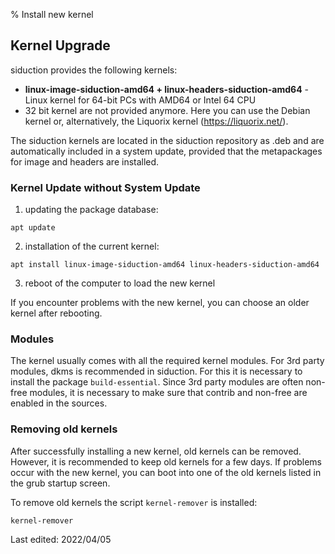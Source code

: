 % Install new kernel

## Kernel Upgrade

siduction provides the following kernels:

+ **linux-image-siduction-amd64 + linux-headers-siduction-amd64** - Linux kernel for 64-bit PCs with AMD64 or Intel 64 CPU
+ 32 bit kernel are not provided anymore. Here you can use the Debian kernel or, alternatively, the Liquorix kernel (https://liquorix.net/).

The siduction kernels are located in the siduction repository as .deb and are automatically included in a system update, provided that the metapackages for image and headers are installed.


### Kernel Update without System Update

1. updating the package database:

  ~~~
  apt update
  ~~~

2. installation of the current kernel:

  ~~~
  apt install linux-image-siduction-amd64 linux-headers-siduction-amd64
  ~~~

3. reboot of the computer to load the new kernel

  If you encounter problems with the new kernel, you can choose an older kernel after rebooting.


### Modules

The kernel usually comes with all the required kernel modules. For 3rd party modules, dkms is recommended in siduction.
For this it is necessary to install the package `build-essential`. Since 3rd party modules are often non-free modules, it is necessary to make sure
that contrib and non-free are enabled in the sources.

### Removing old kernels

After successfully installing a new kernel, old kernels can be removed. However, it is recommended to keep old kernels for a few days. If problems occur with the new kernel, you can boot into one of the old kernels listed in the grub startup screen.

To remove old kernels the script `kernel-remover` is installed:

~~~
kernel-remover
~~~

<div id="rev">Last edited: 2022/04/05</div>
